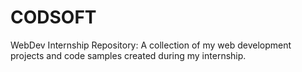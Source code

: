 # CODSOFT
WebDev Internship Repository: A collection of my web development projects and code samples created during my internship. 
